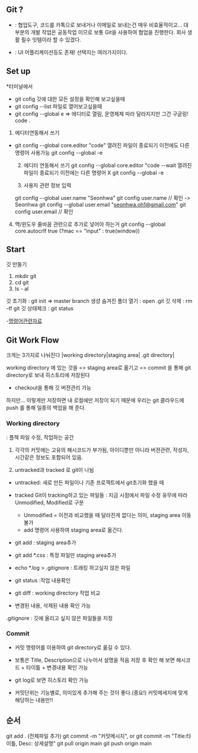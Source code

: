 ## Git ?

- : 협업도구, 코드를 카톡으로 보내거나 이메일로 보내는건 매우 비효율적이고... 대부분의 개발 작업은 공동작업 이므로
  보통 Git을 사용하여 협업을 진행한다. 회사 생활 필수 잇템이라 할 수 있겠다.

- : UI 어플리케이션등도 존재! 선택지는 여러가지이다.

## Set up

\*터미널에서

- git cofig
  깃에 대한 모든 설정을 확인해 보고싶을때
- git config --list
  파일로 열어보고싶을때
- git config --global e
  => 에디터로 열림, 운영체제 따라 달라지지만 그건 구글링!
  code .

1. 에디터연동해서 쓰기

- git config --global core.editor "code"
  열려진 파일이 종료되기 이전에도 다른 명령어 사용가능
  git config --global -e

  2. 에디터 연동해서 쓰기
     git config --global core.editor "code --wait
     열려진 파일이 종료되기 이전에는 다른 명령어 X
     git config --global -e

  3. 사용자 관련 정보 입력

  git config --global user.name "Seonhwa"
  git config user.name // 확인 -> Seonhwa
  git config --global user.email "seonhwa.oh1@gmail.com"
  git config user.email // 확인

4. 맥/윈도우 줄바꿈 관련으로 추가로 넣어야 하는거
   git config --global core.autocrlf true (?mac == "input" : true(window))

## Start

깃 만들기

1. mkdir git
2. cd git
3. ls - al

깃 초기화 : git init => master branch 생성
숨겨진 폴더 열기 : open .git
깃 삭제 : rm -tf git
깃 상태체크 : git status

-[명령어관련자료](https://git-scm.com/docs)

## Git Work Flow

크게는 3가지로 나눠진다
|working directory|staging area| .git directory|

working directory 에 있는 것을 => staging area로 옮기고 => commit 을 통해 git directory로 보내 히스토리에 저장된다

- checkout을 통해 깃 버젼관리 가능

하지만... 이렇게만 저장하면 내 로컬에만 저장이 되기 때문에 우리는 git 클라우드에 push 를 통해 일종의 백업을 해 준다.

### Working directory

: 플젝 파일 수정, 작업하는 공간

1. 각각의 커밋에는 고유의 해시코드가 부가됨, 아이디뿐만 아니라 버젼관련, 작성자, 시간같은 정보도 포함되어 있음.

2. untracked과 tracked 로 git이 나뉨

- untracked: 새로 만든 파일이나 기존 프로젝트에서 git초기화 했을 때
- tracked Git이 tracking하고 있는 파일들
  : 지금 시점에서 파일 수정 유무에 따라 Unmodified, Modified로 구분

  - Unmodified = 이전과 비교했을 때 달라진게 없다는 의미, staging area 이동불가
  - add 명령어 사용하여 staging area로 옮긴다.

- git add : staging area추가

- git add \*.css : 특정 파일만 staging area추가

- echo \*.log > .gitignore : 트래킹 하고싶지 않은 파일

- git status :작업 내용확인

- git diff : working directory 작업 비교

* 변경된 내용, 삭제된 내용 확인 가능

.gitignore : 깃에 올리고 싶지 않은 파일들을 지정

### Commit

- 커밋 명령어를 이용하여 git directory로 옮길 수 있다.

- 보통은 Title, Description으로 나누어서 설명을 적음 저장 후 확인 해 보면
  해시코드 + 타이틀 + 변경내용 확인 가능

- git log로 보면 히스토리 확인 가능

- 커밋단위는 기능별로, 의미있게 추가해 주는 것이 좋다.(중요!) 커밋메세지에 맞게 해당하는 내용만!!

## 순서

git add . (전체파일 추가)
git commit -m "커밋메시지", or
git commit -m "Title:타이틀, Desc: 상세설명"
git pull origin main
git push origin main
